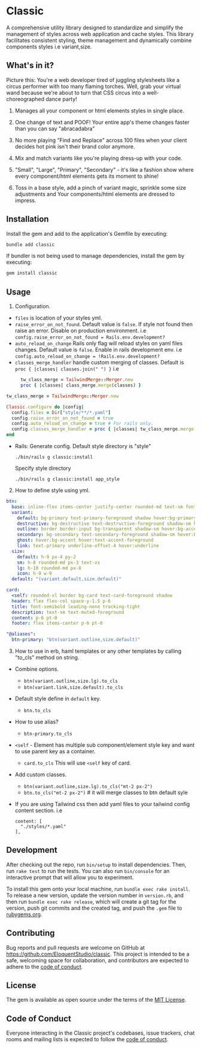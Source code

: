 # Classic

A comprehensive utility library designed to standardize and simplify the management of styles across web application and cache styles. This library facilitates consistent styling, theme management and dynamically combine components styles i.e variant,size.

##  What's in it?

Picture this: You're a web developer tired of juggling stylesheets like a circus performer with too many flaming torches. Well, grab your virtual wand because we're about to turn that CSS circus into a well-choreographed dance party!

1. Manages all your component or html elements styles in single place.

2. One change of text and POOF! Your entire app's theme changes faster than you can say "abracadabra"

3. No more playing "Find and Replace" across 100 files when your client decides hot pink isn't their brand color anymore.

4. Mix and match variants like you're playing dress-up with your code.

5. "Small", "Large", "Primary", "Secondary" - it's like a fashion show where every component/html elements gets its moment to shine!

6. Toss in a base style, add a pinch of variant magic, sprinkle some size adjustments and Your components/html elements are dressed to impress.

## Installation

Install the gem and add to the application's Gemfile by executing:

```bash
bundle add classic
```

If bundler is not being used to manage dependencies, install the gem by executing:

```bash
gem install classic
```

## Usage

1. Configuration.
  - `files` is location of your styles yml.
  - `raise_error_on_not_found`. Default value is `false`.
    If style not found then raise an error. Disable on production environment.
    i.e `config.raise_error_on_not_found = Rails.env.development?`
  - `auto_reload_on_change` Rails only flag will reload styles on yaml files changes.
    Default value is `false`. Enable in rails development env.
    i.e `config.auto_reload_on_change = !Rails.env.development?`
  - `classes_merge_handler` handle custom merging of classes.
    Default is `proc { |classes| classes.join(" ") }`
    i.e
    ```ruby
      tw_class_merge = TailwindMerge::Merger.new
      proc { |classes| class_merge.merge(classes) }
    ```

  ```ruby
  tw_class_merge = TailwindMerge::Merger.new

  Classic.configure do |config|
    config.files = Dir["style/**/*.yaml"]
    config.raise_error_on_not_found = true
    config.auto_reload_on_change = true # For rails only.
    config.classes_merge_handler = proc { |classes| tw_class_merge.merge(classes) }
  end
  ```

  * Rails: Generate config. Default style directory is "style"
    ```
    ./bin/rails g classic:install
    ```

    Specify style directory
    ```
    ./bin/rails g classic:install app_style
    ```

2. How to define style using yml.

  ```yml
  btn:
    base: inline-flex items-center justify-center rounded-md text-sm font-medium transition-colors focus-visible:outline-none focus-visible:ring-1 focus-visible:ring-ring disabled:pointer-events-none disabled:opacity-5
    variant:
      default: bg-primary text-primary-foreground shadow hover:bg-primary/90
      destructive: bg-destructive text-destructive-foreground shadow-sm hover:bg-destructive/90
      outline: border border-input bg-transparent shadow-sm hover:bg-accent hover:text-accent-foreground
      secondary: bg-secondary text-secondary-foreground shadow-sm hover:bg-secondary/80
      ghost: hover:bg-accent hover:text-accent-foreground
      link: text-primary underline-offset-4 hover:underline
    size:
      default: h-9 px-4 py-2
      sm: h-8 rounded-md px-3 text-xs
      lg: h-10 rounded-md px-8
      icon: h-9 w-9
    default: "(variant.default,size.default)"

  card:
    <self: rounded-xl border bg-card text-card-foreground shadow
    header: flex flex-col space-y-1.5 p-6
    title: font-semibold leading-none tracking-tight
    description: text-sm text-muted-foreground
    content: p-6 pt-0
    footer: flex items-center p-6 pt-0

  "@aliases":
    btn-primary: "btn(variant.outline,size.default)"
  ```

3. How to use in erb, haml templates or any other templates by calling "to_cls" method on string.

  * Combine options.
    - `btn(variant.outline,size.lg).to_cls`
    - `btn(variant.link,size.default).to_cls`

  * Default style define in  `default` key.
    - `btn.to_cls`

  * How to use alias?
    - `btn-primary.to_cls`

  * `<self` - Element has multiple sub component/element style key and want to use parent key as a container.
    - `card.to_cls` This will use `<self` key of card.

  * Add custom classes.
    - `btn(variant.outline,size.lg).to_cls("mt-2 px-2")`
    - `btn.to_cls("mt-2 px-2")` # it will merge classes to btn default syle

  * If you are using Tailwind css then add yaml files to your tailwind config content section.
    i.e
    ```
    content: [
      "./styles/*.yaml"
    ],
    ```

## Development

After checking out the repo, run `bin/setup` to install dependencies. Then, run `rake test` to run the tests. You can also run `bin/console` for an interactive prompt that will allow you to experiment.

To install this gem onto your local machine, run `bundle exec rake install`. To release a new version, update the version number in `version.rb`, and then run `bundle exec rake release`, which will create a git tag for the version, push git commits and the created tag, and push the `.gem` file to [rubygems.org](https://rubygems.org).

## Contributing

Bug reports and pull requests are welcome on GitHub at https://github.com/EloquentStudio/classic. This project is intended to be a safe, welcoming space for collaboration, and contributors are expected to adhere to the [code of conduct](https://github.com/EloquentStudio/classic/blob/master/CODE_OF_CONDUCT.md).

## License

The gem is available as open source under the terms of the [MIT License](https://opensource.org/licenses/MIT).

## Code of Conduct

Everyone interacting in the Classic project's codebases, issue trackers, chat rooms and mailing lists is expected to follow the [code of conduct](https://github.com/EloquentStudio/classic/blob/master/CODE_OF_CONDUCT.md).
